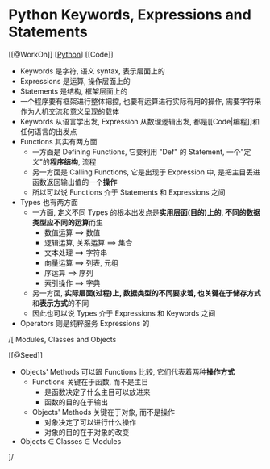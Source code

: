 # Python Keywords, Expressions and Statements

[[@WorkOn]] [[Python]] [[Code]]

* Keywords 是字符, 语义 syntax, 表示层面上的
* Expressions 是运算, 操作层面上的
* Statements 是结构, 框架层面上的
* 一个程序要有框架进行整体把控, 也要有运算进行实际有用的操作, 需要字符来作为人机交流和意义呈现的载体
* Keywords 从语言学出发, Expression 从数理逻辑出发, 都是[[Code|编程]]和任何语言的出发点
* Functions 其实有两方面
    * 一方面是 Defining Functions, 它要利用 "Def" 的 Statement, 一个"定义"的**程序结构**, 流程
    * 另一方面是 Calling Functions, 它是出现于 Expression 中, 是把主目丢进函数返回输出值的一个**操作**
    * 所以可以说 Functions 介于 Statements 和 Expressions 之间
* Types 也有两方面
    * 一方面, 定义不同 Types 的根本出发点是**实用层面(目的)**上的, 不同的数据类型应不同的**运算**而生
        * 数值运算 ==> 数值
        * 逻辑运算, 关系运算 ==> 集合
        * 文本处理 ==> 字符串
        * 向量运算 ==> 列表, 元组
        * 序运算 ==> 序列
        * 索引操作 ==> 字典
    * 另一方面, **实际层面(过程)**上, 数据类型的不同要求着, 也关键在于**储存方式**和**表示方式**的不同
    * 因此也可以说 Types 介于 Expressions 和 Keywords 之间
* Operators 则是纯粹服务 Expressions 的

/[ Modules, Classes and Objects

[[@Seed]]

* Objects' Methods 可以跟 Functions 比较, 它们代表着两种**操作方式**
    * Functions 关键在于函数, 而不是主目
        * 是函数决定了什么主目可以放进来
        * 函数的目的在于输出
    * Objects' Methods 关键在于对象, 而不是操作
        * 对象决定了可以进行什么操作
        * 对象的目的在于对象的改变
* Objects $\in$ Classes $\in$ Modules

]/

[//begin]: # "Autogenerated link references for markdown compatibility"
[Python]: Python "Python"
[//end]: # "Autogenerated link references"